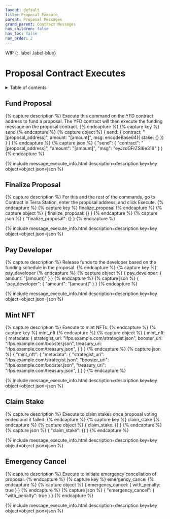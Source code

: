```yaml
---
layout: default
title: Proposal Execute
parent: Proposal Messages
grand_parent: Contract Messages
has_children: false
has_toc: false
nav_order: 2
---
```


WIP
{: .label .label-blue}

# Proposal Contract Executes

<details markdown="block">
  <summary>
    Table of contents
  </summary>
  {: .text-delta }
1. TOC
{:toc}
</details>

## Fund Proposal
{% capture description %}
Execute this command on the YFD contract address to fund a proposal. The YFD contract will then execute the funding message on the proposal contract. 
{% endcapture %}
{% capture key %}
send
{% endcapture %}
{% capture object %}
{
  send: {
    contract: "[proposal_address]",
    amount: "[amount]",
    msg: encodeBase64({ 
      stake: {} 
    })
  }
}
{% endcapture %}
{% capture json %}
{
  "send": {
    "contract": "[proposal_address]",
    "amount": "[amount]",
    "msg": "eyJzdGFrZSI6e319"
  }
}
{% endcapture %}

{% include message_execute_info.html description=description key=key object=object json=json %}

## Finalize Proposal
{% capture description %}
For this and the rest of the commands, go to Contract in Terra Station, enter the proposal address, and click Execute. 
{% endcapture %}
{% capture key %}
finalize_proposal
{% endcapture %}
{% capture object %}
{
  finalize_proposal: {} 
}
{% endcapture %}
{% capture json %}
{
  "finalize_proposal": {}
}
{% endcapture %}

{% include message_execute_info.html description=description key=key object=object json=json %}

## Pay Developer 
{% capture description %}
Release funds to the developer based on the funding schedule in the proposal. 
{% endcapture %}
{% capture key %}
pay_developer
{% endcapture %}
{% capture object %}
{
  pay_developer: {
    amount: "[amount]"
  }
}
{% endcapture %}
{% capture json %}
{
  "pay_developer": {
    "amount": "[amount]"
  }
}
{% endcapture %}

{% include message_execute_info.html description=description key=key object=object json=json %}

## Mint NFT
{% capture description %}
Execute to mint NFTs. 
{% endcapture %}
{% capture key %}
mint_nft
{% endcapture %}
{% capture object %}
{
  mint_nft: {
    metadata: {
      strategist_uri: "ifps.example.com/strategist.json",
      booster_uri: "ifps.example.com/booster.json",
      treasury_uri: "ifps.example.com/treasury.json",
    }
  }
}
{% endcapture %}
{% capture json %}
{
  "mint_nft": {
    "metadata": {
      "strategist_uri": "ifps.example.com/strategist.json",
      "booster_uri": "ifps.example.com/booster.json",
      "treasury_uri": "ifps.example.com/treasury.json",
    }
  }
}
{% endcapture %}

{% include message_execute_info.html description=description key=key object=object json=json %}

## Claim Stake
{% capture description %}
Execute to claim stakes once proposal voting ended and it failed. 
{% endcapture %}
{% capture key %}
claim_stake
{% endcapture %}
{% capture object %}
{
  claim_stake: {}
}
{% endcapture %}
{% capture json %}
{
  "claim_stake": {}
}
{% endcapture %}

{% include message_execute_info.html description=description key=key object=object json=json %}

## Emergency Cancel
{% capture description %}
Execute to initiate emergency cancellation of proposal. 
{% endcapture %}
{% capture key %}
emergency_cancel
{% endcapture %}
{% capture object %}
{
  emergency_cancel: {
    with_penalty: true
  }
}
{% endcapture %}
{% capture json %}
{
  "emergency_cancel": {
    "with_penalty": true
  }
}
{% endcapture %}

{% include message_execute_info.html description=description key=key object=object json=json %}
